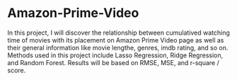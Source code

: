 # Amazon-Prime-Video
In this project, I will discover the relationship between cumulatived watching time of movies with its placement on Amazon Prime Video page as well as their general information like movie lengthe, genres, imdb rating, and so on.
Methods used in this project include Lasso Regression, Ridge Regression, and Random Forest. Results will be based on RMSE, MSE, and r-square / score.
